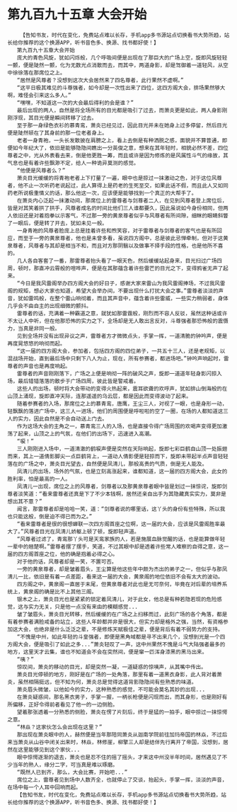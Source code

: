 # 第九百九十五章 大会开始
        【告知书友，时代在变化，免费站点难以长存，手机app多书源站点切换看书大势所趋，站长给你推荐的这个换源APP，听书音色多、换源、找书都好使！】
       第九百九十五章大会开始
       庞大的青色风旋，犹如闪烁般，几个呼吸间便是出现在了那巨大的广场上空，旋即风旋轻轻一颤，便是陡然一颤，化为无数光点消散而去，而其中，两道身影，却是驾御着一道轻风，从空中徐徐落在那席位之上。
       “居然是风尊者？没想到这次大会居然来了四名尊者，此行果然不虚啊。”
       “这平日极其难见的斗尊强者，如今却是一次性出来了四位，这四方阁大会，排场果然够大啊，难怪会引来这么多人。”
       “嘿嘿，不知道这一次的大会最后得利的会是谁？”
       最后出现的两人，自然是将全场所有的目光都是吸引了过去，而萧炎更是如此，两人身影刚刚浮现，其目光便是瞬间转移了过去。
       至于那一身绿色衣衫的慕青鸾，萧炎已经见过，因此目光并未在她身上过多停留，然后目光便是陡然顿在了其身前的那一位老者身上。
       老者一身青袍，一头长发散披在肩膀之上，看上去倒是有种洒脱之感，面貌并不算普通，即便如今年纪大了，依旧是能够隐隐间瞧出一分英俊之意，想来在其年轻时，相貌必然不差，四位尊者之中，光从外表看去来，倒是他更胜一筹，而且或许是因为修炼的是风属性斗气的缘故，其气息也是有着许些飘渺不定，给人一种诡异莫测的感觉。
       “他便是风尊者么？”
       萧炎目光缓缓的将青袍老者上下打量了一遍，眼中也是掠过一抹激动之色，对于这位风尊者，他不止一次听药老说起过，此人算得上是药老的生死至交，如果此话不假，而且此人又如同药老所说极重情义的话，那么他这一次，应该便是能够找到一个真正的大帮手了。
       在萧炎内心泛起一抹激动间，那席位上的雷尊者与剑尊者二人，在见到风尊者登上席位后，皆是对其笑着拱了拱手，风尊者成名的时间比他们三人谁都要久，因此虽说如今身份相同，但两人依旧还是对着抱拳以示客气，不过那一旁的黄泉尊者似乎与风尊者有所间隙，细眯的眼睛斜瞥了一眼后，便是转了开去，犹如未见一般。
       一身青袍的风尊者脸庞上总是挂着许些和煦笑容，对于雷尊者与剑尊者的客气也是有所回应，而至于一旁的黄泉尊者，他也是未曾多看，虽说四方阁中，总是彼此忌惮牵制，但对于这黄泉尊者，风尊者与其却是相当不和，而且对方那阴翳以及做事不择手段的性格，也是他所不喜的。
       几人各自客套了一番，那雷尊者抬头看了一眼天色，然后缓缓站起身来，目光扫过广场四周，顿时，那直冲云霄般的喧哗声，便是在其那蕴含着许些雷芒的目光之下，变得鸦雀无声了起来。
       “今日是我风雷阁举办四方阁大会的好日子，感谢大家来雷山为我风雷阁捧场，不过我风雷阁的规矩，想必大家也知道，希望大会举办间，不要出现什么打扰大会之事。”雷尊者淡淡的声音，犹如雷鸣般，在整个雷山响彻着，而且其声音中，蕴含着许些雷威，一些实力稍弱者，身体几乎会不由自主的出现细微的颤抖。
       雷尊者的话，充满着一种霸道之意，就犹如那雷霆般，刚烈而不容人反驳，虽然这种话或许不太让人中听，但在他那恐怖的实力之下，全场却是无人敢出言反对，斗尊强者那恐怖般的震慑力，当真是非同一般。
       见到全场并没有出现异议之声，雷尊者方才微微点头，手掌一挥，一道清脆的钟吟声，便是再度晃悠悠的响彻而起。
       “这一届的四方阁大会，参加者，包括四方阁的四位弟子，一共五十三人，还是老规矩，以混战场开始，直到最后场中只剩下八人为止，现在，所有参赛者，都进场吧。”钟吟声响起时，雷尊者的声音也是再度响起。
       雷尊者的声音刚刚落下，广场之上便是响彻一阵的破风之声，旋即一道道年轻身影闪掠入场，最后错错落落的散步于广场四周，彼此皆是警戒着。
       这些人的出场，顿时将大会带动的变得火热起来，震耳欲聋的欢呼声，犹如排山倒海般的在山顶上涌现，旋即直冲天际，连那遥遥的乌云层，都是因此而变得波动了起来。
       随着参赛者的入场，那席位之上的慕青鸾，唐鹰，王尘三人，对视了一眼，也是身形一动，轻飘飘的落进广场中，这三人一进场，他们的周围便是呼啦啦的空了一圈，在场的人都知道这三人的实力，因此自然是不会自动送上门去。
       作为这场大会的主角之一，慕青鸾三人的入场，也是直接令得广场周围的欢喝声变得更加激荡了起来，山顶之上的气氛，在他们的出场下，迅速进入高潮。
       “唳！”
       三人刚刚进入场中，一道清澈的鹤唳声便是突然在天际响起，旋即七彩巨鹤自山顶一处振翅而来，其上一道倩影脚尖一点巨鹤背上，一道动人倩影便是轻掠而下，旋即未带起半点声音轻轻落在的广场之中，萧炎目光望去，自然便是凤清儿，那般高贵的气质，倒是无人能及。
       凤清儿的出场，场外的气氛，也是立刻高涨起来，谁都知道，这一届的四方阁大会，此女的胜利率，怕是最高的一人。
       凤清儿一出现，席位之上的风尊者，剑尊者以及那黄泉尊者眼中皆是划过一抹惊诧，旋即剑尊者淡笑道：“看来雷尊者还真是下了不少本钱啊，居然还亲自出手为其隐藏真实实力，莫非是想出其不意？”
       闻言，那雷尊者却是哈哈一笑，道：“剑尊者说的哪里话，这丫头的身份有些特殊，所以我也只能这般，倒是迫不得已而为之。”
       “看来雷尊者是很的很想蝉联一次四方阁首座之位啊，这一届的大会，应该是风雷阁胜率最大了。”风尊者目光在凤清儿娇躯上顿了顿，旋即轻声道。
       “风尊者过滤了，青鸾那丫头可是天鸾家族的人，若是施展血脉觉醒的话，也是能算做年轻一辈中的翘楚啊。”雷尊者摆了摆手，笑道，不过其眼中却是透着许些常人难察的自得之意，这一届的四方阁首座之位，他的确是抱着必得之心。
       对于他的话，风尊者却是一笑，不置可否。
       一旁的黄泉尊者，却是皱着眉头，王尘算是他这些年中颇为杰出的弟子之一，但似乎与那凤清儿一比，依旧是有着一点差距，看来这一届的大会，黄泉阁的地位依旧不会有太大的波动。
       四方阁之中，黄泉阁一直居于末尾，但黄泉尊者对此也是无可奈何，毕竟在对后辈的培养系统上，黄泉阁的确是比不上其他三阁。
       银木之上，萧炎目光也是紧紧的锁定着凤清儿，对于此女，他总是有种若隐若现的危险感觉，这与实力无关，只是他一点没有来由的模糊感觉...
       皱了皱眉头，萧炎目光转移，然后缓缓的在广场之上扫移而过，此刻广场的各个角落，都是有着参赛者满脸戒备的站立，这些人年龄都并非是很大，但实力却是格外之强，当然，有资格参加这大会，也绝非是什么泛泛之辈，不是修炼天赋极佳之辈，便是背后有着不弱势力的支持。
       “不愧是中州，如此年轻的斗皇强者，即便是黑角域都是寻不出来几个，没想到光是一个四方阁大会，便是吸引了如此之多...”萧炎轻叹了一声，这中州果然不愧是斗气大陆强者最多的地方，这里天才云集，谁也不知道会不会在突然间，便是窜一匹浑身漆黑的黑马出来。
       “咦？”
       惊叹间，萧炎的移动的目光，却是突然一凝，一道疑惑的惊咦声，从其嘴中传出。
       萧炎目光停顿的地方，刚好是在广场的一处角落，那里有着一道黑衣身影，此人背对着萧炎，虽然相隔挺远，但不知为何，萧炎总是觉得这道背影隐隐间有些熟悉的味道。
       萧炎眉头微皱，以他如今的实力，这种熟悉的感觉，不可能会莫名其妙的出现...
       在萧炎疑惑间，那名黑衣男子，手掌一握，一柄长枪便是闪现而出，而其身形，也是刚好有所偏移，正好令得前者看见了他一的一边侧脸。
       望着那张透着一分熟悉的侧脸，萧炎在愣了片刻后，终于是猛的一拍手，眼中掠过一抹惊愕之意。
       “林焱？这家伙怎么会出现在这里？”
       那出现在萧炎眼中的人，赫然便是当年那陪同萧炎从迦南学院前往加玛帝国的林焱，不过后来当萧炎从山谷中闭关出来时，林焱，林修崖，柳擎三人却是结伴先行离开了帝国，没想到，居然在这里能够见到这个家伙...
       眼中惊愕逐渐的退去，萧炎也是忍不住的摇了摇头，才来这中州没半年时间，居然遇见了不少当年的熟人，缘分二字，可当真是难以琢磨。
       “既然人已到齐，那么，大会比赛，开始吧...”
       席位之上，雷尊者见到场中人数齐全，也就停止了交谈，抬起头，手掌一挥，淡淡的声音，在场中每一个人耳中回响而起。
       【告知书友，时代在变化，免费站点难以长存，手机app多书源站点切换看书大势所趋，站长给你推荐的这个换源APP，听书音色多、换源、找书都好使！】